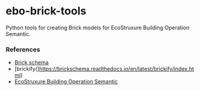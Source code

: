 # ebo-brick-tools
Python tools for creating Brick models for EcoStruxure Building Operation Semantic.

### References
- [Brick schema](https://brickschema.org/)
- [brickify(]https://brickschema.readthedocs.io/en/latest/brickify/index.html)
- [EcoStruxure Building Operation Semantic](https://ecostruxure-building-help.se.com/)
